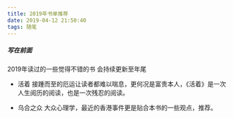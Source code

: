 ```yaml
---
title: 2019年书单推荐
date: 2019-04-12 21:50:40
tags: 随笔
---
```

##### 写在前面
2019年读过的一些觉得不错的书 会持续更新至年尾

* 活着
接踵而至的厄运让读者都难以喘息，更何况是富贵本人，《活着》是一次人生阅历的阅读，也是一次残忍的阅读。

* 乌合之众
大众心理学，最近的香港事件更是贴合本书的一些观点，推荐。
